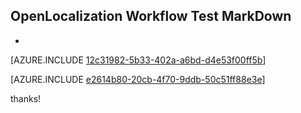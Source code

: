 ## OpenLocalization Workflow Test MarkDown
* 

[AZURE.INCLUDE [12c31982-5b33-402a-a6bd-d4e53f00ff5b](calleeMd1.md)]



[AZURE.INCLUDE [e2614b80-20cb-4f70-9ddb-50c51ff88e3e](calleeMd2.md)]

 
thanks!